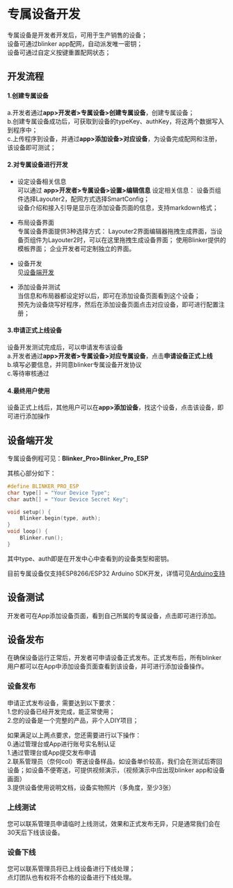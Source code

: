 # 专属设备开发
专属设备是开发者开发后，可用于生产销售的设备；  
设备可通过blinker app配网，自动派发唯一密钥；  
设备可通过自定义按键重置配网状态；  


## 开发流程  
#### 1.创建专属设备
a.开发者通过**app>开发者>专属设备>创建专属设备**，创建专属设备；  
b.创建专属设备成功后，可获取到设备的typeKey、authKey，将这两个数据写入到程序中；  
c.上传程序到设备，并通过**app>添加设备>对应设备**，为设备完成配网和注册，该设备即可测试；  

#### 2.对专属设备进行开发
- 设定设备相关信息  
可以通过 **app>开发者>专属设备>设置>编辑信息** 设定相关信息：
设备页组件选择Layouter2，配网方式选择SmartConfig；  
设备介绍和接入引导是显示在添加设备页面的信息，支持markdown格式；   
- 布局设备界面  
专属设备界面提供3种选择方式：
Layouter2界面编辑器拖拽生成界面，当设备页组件为Layouter2时，可以在这里拖拽生成设备界面；
使用Blinker提供的模板界面；
企业开发者可定制独立的界面。

- 设备开发  
见[设备端开发](#设备端开发 "设备端开发")
- 添加设备并测试  
当信息和布局器都设定好以后，即可在添加设备页面看到这个设备；  
预先为设备烧写好程序，然后在添加设备页面点击对应设备，即可进行配置注册；  

#### 3.申请正式上线设备
设备开发测试完成后，可以申请发布该设备  
a.开发者通过**app>开发者>专属设备>对应专属设备**，点击**申请设备正式上线**  
b.填写必要信息，并同意blinker专属设备开发协议  
c.等待审核通过  

#### 4.最终用户使用
设备正式上线后，其他用户可以在**app>添加设备**，找这个设备，点击该设备，即可进行添加操作    

## 设备端开发
专属设备例程可见：**Blinker_Pro>Blinker_Pro_ESP**  

其核心部分如下：  
```cpp
#define BLINKER_PRO_ESP
char type[] = "Your Device Type";
char auth[] = "Your Device Secret Key";

void setup() {
    Blinker.begin(type, auth);
}
void loop() {
    Blinker.run();
}
```
其中type、auth即是在开发中心中查看到的设备类型和密钥。  

目前专属设备仅支持ESP8266/ESP32 Arduino SDK开发，详情可见[Arduino支持](?file=009-专属设备开发/02-Arduino支持)

## 设备测试
开发者可在App添加设备页面，看到自己所属的专属设备，点击即可进行添加。

## 设备发布
在确保设备运行正常后，开发者可申请设备正式发布。正式发布后，所有blinker用户都可以在App中添加设备页面查看到该设备，并可进行添加设备操作。

### 设备发布
申请正式发布设备，需要达到以下要求：  
1.您的设备已经开发完成，能正常使用；  
2.您的设备是一个完整的产品，非个人DIY项目；  

如果满足以上两点要求，您还需要进行以下操作：  
0.通过管理台或App进行账号实名制认证  
1.通过管理台或App提交发布申请  
2.联系管理员（奈何col）寄送设备样品，如设备单价较高，我们会在测试后寄回设备；如设备不便寄送，可提供视频演示，（视频演示中应出现blinker app和设备画面）  
3.提供设备使用说明文档，设备实物照片（多角度，至少3张）  

### 上线测试
您可以联系管理员申请临时上线测试，效果和正式发布无异，只是通常我们会在30天后下线该设备。  

### 设备下线
您可以联系管理员将已上线设备进行下线处理；  
点灯团队也有权将不合格的设备进行下线处理。

